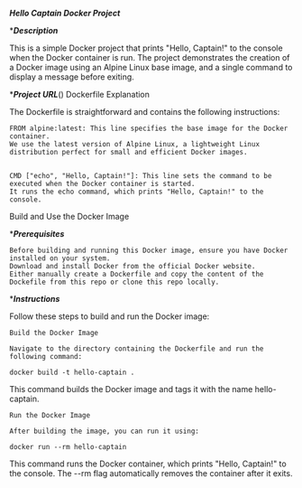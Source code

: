 ***Hello Captain Docker Project***

****Description***

This is a simple Docker project that prints "Hello, Captain!" to the console when the Docker container is run. The project demonstrates the creation of a Docker image using an Alpine Linux base image, and a single command to display a message before exiting.

****Project URL***()
Dockerfile Explanation

The Dockerfile is straightforward and contains the following instructions:

    FROM alpine:latest: This line specifies the base image for the Docker container.
    We use the latest version of Alpine Linux, a lightweight Linux distribution perfect for small and efficient Docker images.
    

    CMD ["echo", "Hello, Captain!"]: This line sets the command to be executed when the Docker container is started. 
    It runs the echo command, which prints "Hello, Captain!" to the console.

Build and Use the Docker Image

****Prerequisites***

    Before building and running this Docker image, ensure you have Docker installed on your system.
    Download and install Docker from the official Docker website.
    Either manually create a Dockerfile and copy the content of the Dockefile from this repo or clone this repo locally.

****Instructions***

Follow these steps to build and run the Docker image:

    Build the Docker Image

    Navigate to the directory containing the Dockerfile and run the following command:

    docker build -t hello-captain .

This command builds the Docker image and tags it with the name hello-captain.

    Run the Docker Image

    After building the image, you can run it using:

    docker run --rm hello-captain

This command runs the Docker container, which prints "Hello, Captain!" to the console. The --rm flag automatically removes the container after it exits.
